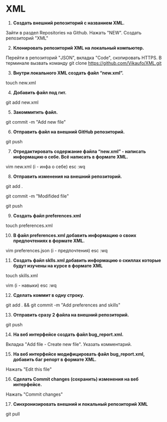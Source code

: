 # XML
1. **Создать внешний репозиторий c названием XML.**

Зайти в раздел Repositories на Github. Нажать "NEW". Создать репозиторий "XML"

 2. **Клонировать репозиторий XML на локальный компьютер.**
 
Перейти в репозиторий "JSON", вкладка "Code", скопировать HTTPS. В терминале вызвать команду git clone https://github.com/Vikaufo/XML.git

 3. **Внутри локального XML создать файл “new.xml”.**
 
touch new.xml

 4. **Добавить файл под гит.**
 
git add new.xml

 5. **Закоммитить файл.**
 
git commit -m "Add new file"

 6. **Отправить файл на внешний GitHub репозиторий.**
 
git push

 7. **Отредактировать содержание файла “new.xml” - написать информацию о себе. Всё написать в формате XML.**
 
vim new.xml (i - инфа о себе) esc :wq

 8. **Отправить изменения на внешний репозиторий.**
 
git add .

git commit -m "Modifided file"

git push

 9. **Создать файл preferences.xml**
 
touch preferences.xml

 10. **В файл preferences.xml добавить информацию о своих предпочтениях в формате XML.**
 
vim preferences.json (i - предпочтения) esc :wq

 11. **Создать файл sklls.xml добавить информацию о скиллах которые будут изучены на курсе в формате XML**
 
touch skills.xml

vim (i - навыки) esc :wq

 12. **Сделать коммит в одну строку.**
 
git add . && git commit -m "Add preferences and skills" 

 13. **Отправить сразу 2 файла на внешний репозиторий.**
 
git push

 14. **На веб интерфейсе создать файл bug_report.xml.**

Вкладка "Add file - Create new file". Указать комментарий.

 15. **На веб интерфейсе модифицировать файл bug_report.xml, добавить баг репорт в формате XML.**
 
Нажать "Edit this file"

 16. **Сделать Commit changes (сохранить) изменения на веб интерфейсе.**
 
Нажать "Commit changes"

 17. **Синхронизировать внешний и локальный репозиторий XML**
 
git pull

